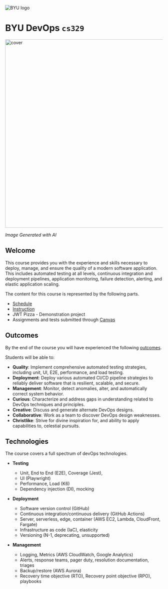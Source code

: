 ![BYU logo](https://github.com/devops329/devops/blob/main/byuLogo.png?raw=true)

# BYU **DevOps** `cs329`

<img src="https://github.com/devops329/devops/blob/main/devopscover2.jpeg" alt="cover" width="600"/>

_Image Generated with AI_

## Welcome

This course provides you with the experience and skills necessary to deploy, manage, and ensure the quality of a modern software application. This includes automated testing at all levels, continuous integration and deployment pipelines, application monitoring, failure detection, alerting, and elastic application scaling.

The content for this course is represented by the following parts.

- [Schedule](https://github.com/devops329/devops/blob/main/schedule/schedule.md)
- [Instruction](https://github.com/devops329/devops/blob/main/instruction/modules.md#readme)
- JWT Pizza - Demonstration project
- Assignments and tests submitted through [Canvas](https://byu.instructure.com)

## Outcomes

By the end of the course you will have experienced the following [outcomes](https://docs.google.com/presentation/d/1i1Mw90497u9KMhIqZm8ucYIGQpnjLz_ajMyaiL3wMak).

Students will be able to:

- **Quality**: Implement comprehensive automated testing strategies, including unit, UI, E2E, performance, and load testing.
- **Deployment**: Deploy various automated CI/CD pipeline strategies to reliably deliver software that is resilient, scalable, and secure.
- **Management**: Monitor, detect anomalies, alter, and automatically correct system behavior.
- **Curious**: Characterize and address gaps in understanding related to DevOps techniques and principles.
- **Creative**: Discuss and generate alternate DevOps designs.
- **Collaborative**: Work as a team to discover DevOps design weaknesses.
- **Christlike**: Strive for divine inspiration for, and ability to apply capabilities to, celestial pursuits.

## Technologies

The course covers a full spectrum of devOps technologies.

- **Testing**

  - Unit, End to End (E2E), Coverage (Jest),
  - UI (Playwright)
  - Performance, Load (K6)
  - Dependency injection (DI), mocking

- **Deployment**

  - Software version control (GitHub)
  - Continuous integration/continuous delivery (GitHub Actions)
  - Server, serverless, edge, container (AWS EC2, Lambda, CloudFront, Fargate)
  - Infrastructure as code (IaC), elasticity
  - Versioning (N-1, deprecating, unsupported)

- **Management**
  - Logging, Metrics (AWS CloudWatch, Google Analytics)
  - Alerts, response teams, pager duty, resolution documentation, triages
  - Backup/restore (AWS Aurora)
  - Recovery time objective (RTO), Recovery point objective (RPO), playbooks
